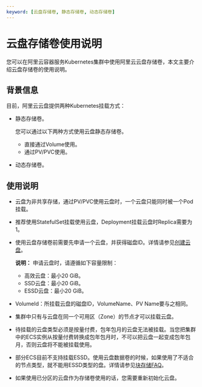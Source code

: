 ```yaml
---
keyword: [云盘存储卷, 静态存储卷, 动态存储卷]
---
```


# 云盘存储卷使用说明

您可以在阿里云容器服务Kubernetes集群中使用阿里云云盘存储卷，本文主要介绍云盘存储卷的使用说明。

## 背景信息

目前，阿里云云盘提供两种Kubernetes挂载方式：

-   静态存储卷。

    您可以通过以下两种方式使用云盘静态存储卷。

    -   直接通过Volume使用。
    -   通过PV/PVC使用。
-   动态存储卷。

## 使用说明

-   云盘为非共享存储，通过PV/PVC使用云盘时，一个云盘只能同时被一个Pod挂载。
-   推荐使用StatefulSet挂载使用云盘，Deployment挂载云盘时Replica需要为1。
-   使用云盘存储卷前需要先申请一个云盘，并获得磁盘ID。详情请参见[创建云盘](/cn.zh-CN/块存储/云盘基础操作/创建云盘/创建云盘.md)。

    **说明：** 申请云盘时，请遵循如下容量限制：

    -   高效云盘：最小20 GiB。
    -   SSD云盘：最小20 GiB。
    -   ESSD云盘：最小20 GiB。
-   VolumeId：所挂载云盘的磁盘ID，VolumeName、PV Name要与之相同。
-   集群中只有与云盘在同一个可用区（Zone）的节点才可以挂载云盘。
-   待挂载的云盘类型必须是按量付费，包年包月的云盘无法被挂载。当您把集群中的ECS实例从按量付费转换成包年包月时，不可以把云盘一起变成包年包月，否则云盘将不能被挂载使用。
-   部分ECS目前不支持挂载ESSD。使用云盘数据卷的时候，如果使用了不适合的节点类型，就不能用ESSD类型的盘。详情请参见[块存储FAQ](/cn.zh-CN/块存储/块存储FAQ.md)。
-   如果使用已分区的云盘作为存储卷使用的话，您需要重新初始化云盘。

